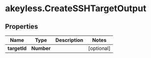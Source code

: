 # akeyless.CreateSSHTargetOutput

## Properties

Name | Type | Description | Notes
------------ | ------------- | ------------- | -------------
**targetId** | **Number** |  | [optional] 


